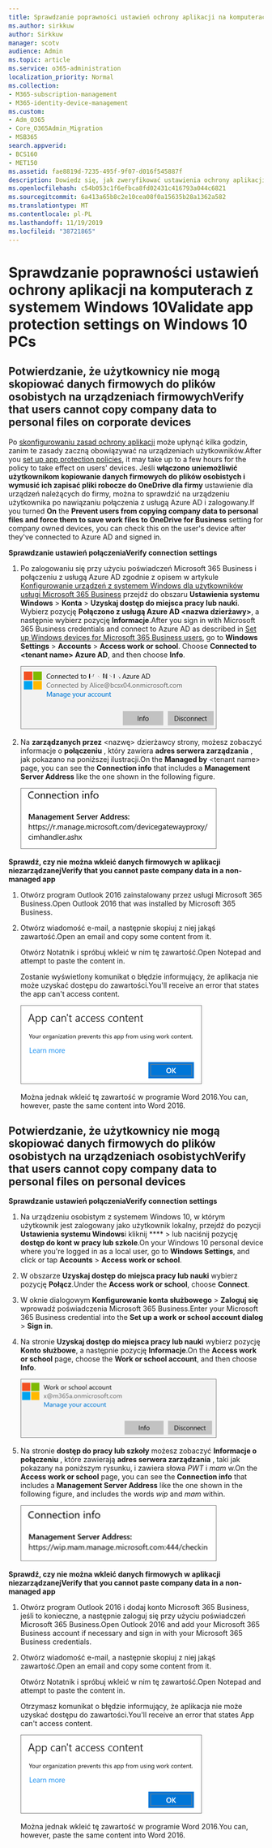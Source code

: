 ```yaml
---
title: Sprawdzanie poprawności ustawień ochrony aplikacji na komputerach z systemem Windows 10
ms.author: sirkkuw
author: Sirkkuw
manager: scotv
audience: Admin
ms.topic: article
ms.service: o365-administration
localization_priority: Normal
ms.collection:
- M365-subscription-management
- M365-identity-device-management
ms.custom:
- Adm_O365
- Core_O365Admin_Migration
- MSB365
search.appverid:
- BCS160
- MET150
ms.assetid: fae8819d-7235-495f-9f07-d016f545887f
description: Dowiedz się, jak zweryfikować ustawienia ochrony aplikacji biznesowych firmy Microsoft 365 w urządzeniach z systemem Windows 10.
ms.openlocfilehash: c54b053c1f6efbca8fd02431c416793a044c6821
ms.sourcegitcommit: 6a413a65b8c2e10cea08f0a15635b28a1362a582
ms.translationtype: MT
ms.contentlocale: pl-PL
ms.lasthandoff: 11/19/2019
ms.locfileid: "38721865"
---
```

# <a name="validate-app-protection-settings-on-windows-10-pcs"></a><span data-ttu-id="0336f-103">Sprawdzanie poprawności ustawień ochrony aplikacji na komputerach z systemem Windows 10</span><span class="sxs-lookup"><span data-stu-id="0336f-103">Validate app protection settings on Windows 10 PCs</span></span>

## <a name="verify-that-users-cannot-copy-company-data-to-personal-files-on-corporate-devices"></a><span data-ttu-id="0336f-104">Potwierdzanie, że użytkownicy nie mogą skopiować danych firmowych do plików osobistych na urządzeniach firmowych</span><span class="sxs-lookup"><span data-stu-id="0336f-104">Verify that users cannot copy company data to personal files on corporate devices</span></span>

<span data-ttu-id="0336f-105">Po [skonfigurowaniu zasad ochrony aplikacji](protection-settings-for-windows-10-devices.md) może upłynąć kilka godzin, zanim te zasady zaczną obowiązywać na urządzeniach użytkowników.</span><span class="sxs-lookup"><span data-stu-id="0336f-105">After you [set up app protection policies](protection-settings-for-windows-10-devices.md), it may take up to a few hours for the policy to take effect on users' devices.</span></span> <span data-ttu-id="0336f-106">Jeśli **włączono** **uniemożliwić użytkownikom kopiowanie danych firmowych do plików osobistych i wymusić ich zapisać pliki robocze do OneDrive dla firmy** ustawienie dla urządzeń należących do firmy, można to sprawdzić na urządzeniu użytkownika po nawiązaniu połączenia z usługą Azure AD i zalogowany.</span><span class="sxs-lookup"><span data-stu-id="0336f-106">If you turned **On** the **Prevent users from copying company data to personal files and force them to save work files to OneDrive for Business** setting for company owned devices, you can check this on the user's device after they've connected to Azure AD and signed in.</span></span> 
  
 <span data-ttu-id="0336f-107">**Sprawdzanie ustawień połączenia**</span><span class="sxs-lookup"><span data-stu-id="0336f-107">**Verify connection settings**</span></span>
  
1. <span data-ttu-id="0336f-p102">Po zalogowaniu się przy użyciu poświadczeń Microsoft 365 Business i połączeniu z usługą Azure AD zgodnie z opisem w artykule [Konfigurowanie urządzeń z systemem Windows dla użytkowników usługi Microsoft 365 Business](set-up-windows-devices.md) przejdź do obszaru **Ustawienia systemu Windows** \> **Konta** \> **Uzyskaj dostęp do miejsca pracy lub nauki**. Wybierz pozycję **Połączono z usługą Azure AD \<nazwa dzierżawy\>**, a następnie wybierz pozycję **Informacje**.</span><span class="sxs-lookup"><span data-stu-id="0336f-p102">After you sign in with Microsoft 365 Business credentials and connect to Azure AD as described in [Set up Windows devices for Microsoft 365 Business users](set-up-windows-devices.md), go to **Windows Settings** \> **Accounts** \> **Access work or school**. Choose **Connected to \<tenant name\> Azure AD**, and then choose **Info**.</span></span>
    
    ![Click or tap Info on the Connected to Azure AD dialog.](media/a36ede2b-d1a0-4d4e-8ea7-af39b4b63890.png)
  
2. <span data-ttu-id="0336f-111">Na **zarządzanych przez** \<nazwę\> dzierżawcy strony, możesz zobaczyć informacje o **połączeniu** , który zawiera **adres serwera zarządzania** , jak pokazano na poniższej ilustracji.</span><span class="sxs-lookup"><span data-stu-id="0336f-111">On the **Managed by** \<tenant name\> page, you can see the **Connection info** that includes a **Management Server Address** like the one shown in the following figure.</span></span> 
    
    ![Managed by page shows connection info of the device manager URL.](media/47515a8e-2d0c-4bea-99f0-6b2545b88a11.png)
  
 <span data-ttu-id="0336f-113">**Sprawdź, czy nie można wkleić danych firmowych w aplikacji niezarządzanej**</span><span class="sxs-lookup"><span data-stu-id="0336f-113">**Verify that you cannot paste company data in a non-managed app**</span></span>
  
1. <span data-ttu-id="0336f-114">Otwórz program Outlook 2016 zainstalowany przez usługi Microsoft 365 Business.</span><span class="sxs-lookup"><span data-stu-id="0336f-114">Open Outlook 2016 that was installed by Microsoft 365 Business.</span></span>
    
2. <span data-ttu-id="0336f-115">Otwórz wiadomość e-mail, a następnie skopiuj z niej jakąś zawartość.</span><span class="sxs-lookup"><span data-stu-id="0336f-115">Open an email and copy some content from it.</span></span>
    
    <span data-ttu-id="0336f-116">Otwórz Notatnik i spróbuj wkleić w nim tę zawartość.</span><span class="sxs-lookup"><span data-stu-id="0336f-116">Open Notepad and attempt to paste the content in.</span></span>
    
    <span data-ttu-id="0336f-117">Zostanie wyświetlony komunikat o błędzie informujący, że aplikacja nie może uzyskać dostępu do zawartości.</span><span class="sxs-lookup"><span data-stu-id="0336f-117">You'll receive an error that states the app can't access content.</span></span>
    
    ![A dialog that states app can't access content when you paste into an unmanaged app.](media/5e82b154-cf2f-43c8-ae80-b45d8ad80e56.png)
  
    <span data-ttu-id="0336f-119">Można jednak wkleić tę zawartość w programie Word 2016.</span><span class="sxs-lookup"><span data-stu-id="0336f-119">You can, however, paste the same content into Word 2016.</span></span>
    
## <a name="verify-that-users-cannot-copy-company-data-to-personal-files-on-personal-devices"></a><span data-ttu-id="0336f-120">Potwierdzanie, że użytkownicy nie mogą skopiować danych firmowych do plików osobistych na urządzeniach osobistych</span><span class="sxs-lookup"><span data-stu-id="0336f-120">Verify that users cannot copy company data to personal files on personal devices</span></span>

 <span data-ttu-id="0336f-121">**Sprawdzanie ustawień połączenia**</span><span class="sxs-lookup"><span data-stu-id="0336f-121">**Verify connection settings**</span></span>
  
1. <span data-ttu-id="0336f-122">Na urządzeniu osobistym z systemem Windows 10, w którym użytkownik jest zalogowany jako użytkownik lokalny, przejdź do pozycji **Ustawienia systemu Windows**i kliknij \*\*\*\* \> lub naciśnij pozycję **dostęp do kont w pracy lub szkole**.</span><span class="sxs-lookup"><span data-stu-id="0336f-122">On your Windows 10 personal device where you're logged in as a local user, go to **Windows Settings**, and click or tap **Accounts** \> **Access work or school**.</span></span>
    
2. <span data-ttu-id="0336f-123">W obszarze **Uzyskaj dostęp do miejsca pracy lub nauki** wybierz pozycję **Połącz**.</span><span class="sxs-lookup"><span data-stu-id="0336f-123">Under the **Access work or school**, choose **Connect**.</span></span>
    
3. <span data-ttu-id="0336f-124">W oknie dialogowym **Konfigurowanie konta służbowego** \> **Zaloguj się** wprowadź poświadczenia Microsoft 365 Business.</span><span class="sxs-lookup"><span data-stu-id="0336f-124">Enter your Microsoft 365 Business credential into the **Set up a work or school account dialog** \> **Sign in**.</span></span>
    
4. <span data-ttu-id="0336f-125">Na stronie **Uzyskaj dostęp do miejsca pracy lub nauki** wybierz pozycję **Konto służbowe**, a następnie pozycję **Informacje**.</span><span class="sxs-lookup"><span data-stu-id="0336f-125">On the **Access work or school** page, choose the **Work or school account**, and then choose **Info**.</span></span>
    
    ![Kliknij lub naciśnij pozycję informacje w oknie dialogowym konto służbowe lub szkolne.](media/63bd8b32-cb32-4afa-8ce0-6070ac403abc.png)
  
5. <span data-ttu-id="0336f-127">Na stronie **dostęp do pracy lub szkoły** możesz zobaczyć **Informacje o połączeniu** , które zawierają **adres serwera zarządzania** , taki jak pokazany na poniższym rysunku, i zawiera słowa *PWT* i *mam* w.</span><span class="sxs-lookup"><span data-stu-id="0336f-127">On the **Access work or school** page, you can see the **Connection info** that includes a **Management Server Address** like the one shown in the following figure, and includes the words  *wip*  and  *mam*  within.</span></span> 
    
    ![Managed by page shows connection info URL that includes the words mam and wpi.](media/abd4eaf4-44fa-4538-a3e8-1e0d331dfe1e.png)
  
 <span data-ttu-id="0336f-129">**Sprawdź, czy nie można wkleić danych firmowych w aplikacji niezarządzanej**</span><span class="sxs-lookup"><span data-stu-id="0336f-129">**Verify that you cannot paste company data in a non-managed app**</span></span>
  
1. <span data-ttu-id="0336f-130">Otwórz program Outlook 2016 i dodaj konto Microsoft 365 Business, jeśli to konieczne, a następnie zaloguj się przy użyciu poświadczeń Microsoft 365 Business.</span><span class="sxs-lookup"><span data-stu-id="0336f-130">Open Outlook 2016 and add your Microsoft 365 Business account if necessary and sign in with your Microsoft 365 Business credentials.</span></span>
    
2. <span data-ttu-id="0336f-131">Otwórz wiadomość e-mail, a następnie skopiuj z niej jakąś zawartość.</span><span class="sxs-lookup"><span data-stu-id="0336f-131">Open an email and copy some content from it.</span></span>
    
    <span data-ttu-id="0336f-132">Otwórz Notatnik i spróbuj wkleić w nim tę zawartość.</span><span class="sxs-lookup"><span data-stu-id="0336f-132">Open Notepad and attempt to paste the content in.</span></span>
    
    <span data-ttu-id="0336f-133">Otrzymasz komunikat o błędzie informujący, że aplikacja nie może uzyskać dostępu do zawartości.</span><span class="sxs-lookup"><span data-stu-id="0336f-133">You'll receive an error that states App can't access content.</span></span>
    
    ![A dialog that states app can't access content when you paste into an unmanaged app.](media/5e82b154-cf2f-43c8-ae80-b45d8ad80e56.png)
  
    <span data-ttu-id="0336f-135">Można jednak wkleić tę zawartość w programie Word 2016.</span><span class="sxs-lookup"><span data-stu-id="0336f-135">You can, however, paste the same content into Word 2016.</span></span>
    

